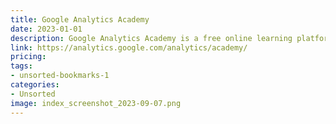```yaml
---
title: Google Analytics Academy
date: 2023-01-01
description: Google Analytics Academy is a free online learning platform that offers courses to learn about Google Analytics and data analysis.
link: https://analytics.google.com/analytics/academy/
pricing: 
tags: 
- unsorted-bookmarks-1 
categories: 
- Unsorted 
image: index_screenshot_2023-09-07.png
---
```

